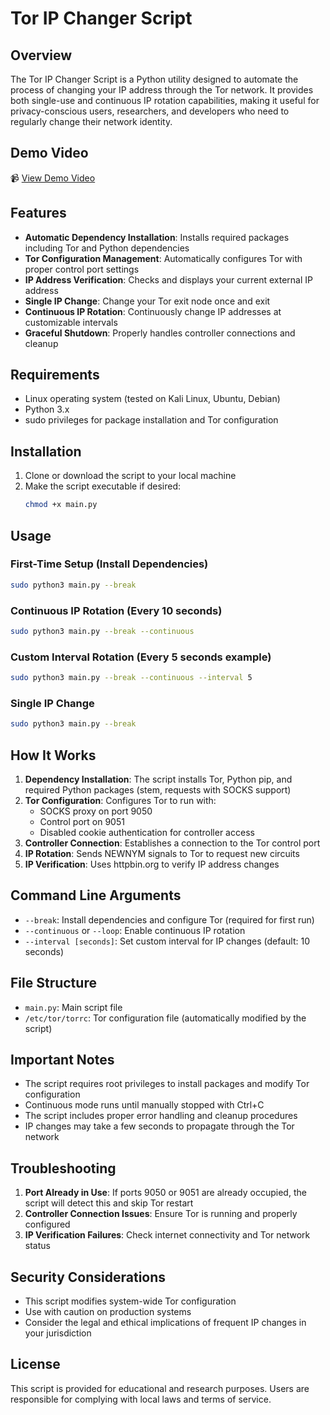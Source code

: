 # Tor IP Changer Script

## Overview

The Tor IP Changer Script is a Python utility designed to automate the process of changing your IP address through the Tor network. It provides both single-use and continuous IP rotation capabilities, making it useful for privacy-conscious users, researchers, and developers who need to regularly change their network identity.

## Demo Video

📹 [View Demo Video](https://github.com/Raunaksplanet/Tor-IP-Changer-Script/blob/main/Multimedia/DemoVideo.mp4)

## Features

- **Automatic Dependency Installation**: Installs required packages including Tor and Python dependencies
- **Tor Configuration Management**: Automatically configures Tor with proper control port settings
- **IP Address Verification**: Checks and displays your current external IP address
- **Single IP Change**: Change your Tor exit node once and exit
- **Continuous IP Rotation**: Continuously change IP addresses at customizable intervals
- **Graceful Shutdown**: Properly handles controller connections and cleanup

## Requirements

- Linux operating system (tested on Kali Linux, Ubuntu, Debian)
- Python 3.x
- sudo privileges for package installation and Tor configuration

## Installation

1. Clone or download the script to your local machine
2. Make the script executable if desired:
   ```bash
   chmod +x main.py
   ```

## Usage

### First-Time Setup (Install Dependencies)
```bash
sudo python3 main.py --break
```

### Continuous IP Rotation (Every 10 seconds)
```bash
sudo python3 main.py --break --continuous
```

### Custom Interval Rotation (Every 5 seconds example)
```bash
sudo python3 main.py --break --continuous --interval 5
```

### Single IP Change
```bash
sudo python3 main.py --break
```

## How It Works

1. **Dependency Installation**: The script installs Tor, Python pip, and required Python packages (stem, requests with SOCKS support)
2. **Tor Configuration**: Configures Tor to run with:
   - SOCKS proxy on port 9050
   - Control port on 9051
   - Disabled cookie authentication for controller access
3. **Controller Connection**: Establishes a connection to the Tor control port
4. **IP Rotation**: Sends NEWNYM signals to Tor to request new circuits
5. **IP Verification**: Uses httpbin.org to verify IP address changes

## Command Line Arguments

- `--break`: Install dependencies and configure Tor (required for first run)
- `--continuous` or `--loop`: Enable continuous IP rotation
- `--interval [seconds]`: Set custom interval for IP changes (default: 10 seconds)

## File Structure

- `main.py`: Main script file
- `/etc/tor/torrc`: Tor configuration file (automatically modified by the script)

## Important Notes

- The script requires root privileges to install packages and modify Tor configuration
- Continuous mode runs until manually stopped with Ctrl+C
- The script includes proper error handling and cleanup procedures
- IP changes may take a few seconds to propagate through the Tor network

## Troubleshooting

1. **Port Already in Use**: If ports 9050 or 9051 are already occupied, the script will detect this and skip Tor restart
2. **Controller Connection Issues**: Ensure Tor is running and properly configured
3. **IP Verification Failures**: Check internet connectivity and Tor network status

## Security Considerations

- This script modifies system-wide Tor configuration
- Use with caution on production systems
- Consider the legal and ethical implications of frequent IP changes in your jurisdiction

## License

This script is provided for educational and research purposes. Users are responsible for complying with local laws and terms of service.
